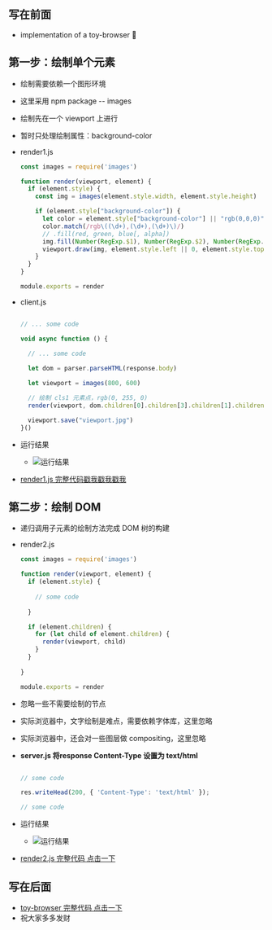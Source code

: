 
## 写在前面
- implementation of a toy-browser 🙆

<!-- more -->

## 第一步：绘制单个元素
- 绘制需要依赖一个图形环境
- 这里采用 npm package -- images
- 绘制先在一个 viewport 上进行
- 暂时只处理绘制属性：background-color
- render1.js

	```javascript
	const images = require('images')

	function render(viewport, element) {
	  if (element.style) {
	    const img = images(element.style.width, element.style.height)
	
	    if (element.style["background-color"]) {
	      let color = element.style["background-color"] || "rgb(0,0,0)"
	      color.match(/rgb\((\d+),(\d+),(\d+)\)/)
	      // .fill(red, green, blue[, alpha])
	      img.fill(Number(RegExp.$1), Number(RegExp.$2), Number(RegExp.$3), 1)
	      viewport.draw(img, element.style.left || 0, element.style.top || 0)
	    }
	  }
	}
	
	module.exports = render
	```
	
- client.js
	
	```javascript
	
	// ... some code
	
	void async function () {
	
	  // ... some code
		
	  let dom = parser.parseHTML(response.body)
	
	  let viewport = images(800, 600)
	
	  // 绘制 cls1 元素点，rgb(0, 255, 0)
	  render(viewport, dom.children[0].children[3].children[1].children[3])
	
	  viewport.save("viewport.jpg")
	}()
	```
	
- 运行结果
	- ![运行结果](http://p0.meituan.net/myvideodistribute/c8641c2200150079f9f29c91b1102ac83945.png)

- [render1.js 完整代码戳我戳我戳我](https://github.com/Ele-Peng/toy-browser/blob/master/render1.js)

## 第二步：绘制 DOM
- 递归调用子元素的绘制方法完成 DOM 树的构建
- render2.js

	```javascript
	const images = require('images')

	function render(viewport, element) {
	  if (element.style) {
	    
	    // some code
	    
	  }
	
	  if (element.children) {
	    for (let child of element.children) {
	      render(viewport, child)
	    }
	  }
	  
	}
	
	module.exports = render
	```
- 忽略一些不需要绘制的节点
- 实际浏览器中，文字绘制是难点，需要依赖字体库，这里忽略
- 实际浏览器中，还会对一些图层做 compositing，这里忽略
- **server.js 将response Content-Type 设置为 text/html**

	```javascript
	
	// some code
	
	res.writeHead(200, { 'Content-Type': 'text/html' });
	
	// some code
	```
	
- 运行结果
	- ![运行结果](http://p0.meituan.net/myvideodistribute/b04d62bb5f32ee07cb640e0b97014fb147655.png)

	
- [render2.js 完整代码 点击一下](https://github.com/Ele-Peng/toy-browser/blob/master/render2.js)


## 写在后面
- [toy-browser 完整代码 点击一下](https://github.com/Ele-Peng/toy-browser)
- 祝大家多多发财

